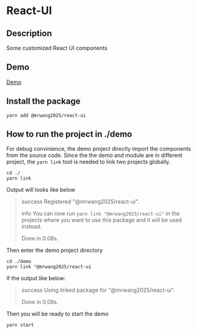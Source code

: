 # React-UI
## Description
Some customized React UI components

## Demo
[Demo](https://react-ui.mrwang2025.com/)


## Install the package
    yarn add @mrwang2025/react-ui


## How to run the project in ./demo 
For debug convinience, the demo project directly import the components from the source code.
Since the the demo and module are in different project, the `yarn link` tool is needed to link two projects globally.

    cd ./
    yarn link

Output will looks like below
> success Registered "@mrwang2025/react-ui".
> 
> info You can now run `yarn link "@mrwang2025/react-ui"` in the projects where you want to use this package and it will be used instead. 
> 
> Done in 0.08s.

Then enter the demo project directory

    cd ./demo
    yarn link "@mrwang2025/react-ui

If the output like below:
> success Using linked package for "@mrwang2025/react-ui".
> 
> Done in 0.08s.

Then you will be ready to start the demo 

    yarn start